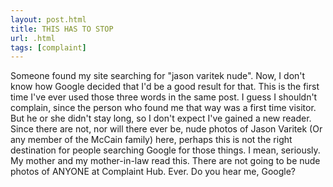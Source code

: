 ```yaml
---
layout: post.html
title: THIS HAS TO STOP
url: .html
tags: [complaint]
---
```

Someone found my site searching for "jason varitek nude". Now, I don't know how Google decided that I'd be a good result for that. This is the first time I've ever used those three words in the same post. I guess I shouldn't complain, since the person who found me that way was a first time visitor. But he or she didn't stay long, so I don't expect I've gained a new reader. Since there are not, nor will there ever be, nude photos of Jason Varitek (Or any member of the McCain family) here, perhaps this is not the right destination for people searching Google for those things. I mean, seriously. My mother and my mother-in-law read this. There are not going to be nude photos of ANYONE at Complaint Hub. Ever. Do you hear me, Google?
